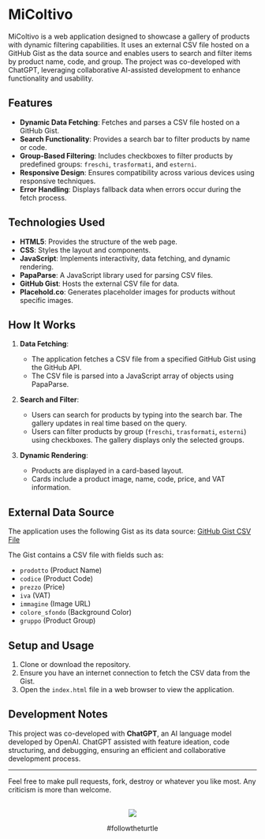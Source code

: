# MiColtivo

MiColtivo is a web application designed to showcase a gallery of products with dynamic
filtering capabilities. It uses an external CSV file hosted on a GitHub Gist as the data
source and enables users to search and filter items by product name, code, and group.
The project was co-developed with ChatGPT, leveraging collaborative AI-assisted
development to enhance functionality and usability.

## Features

- **Dynamic Data Fetching**: Fetches and parses a CSV file hosted on a GitHub Gist.
- **Search Functionality**: Provides a search bar to filter products by name or code.
- **Group-Based Filtering**: Includes checkboxes to filter products by predefined
  groups: `freschi`, `trasformati`, and `esterni`.
- **Responsive Design**: Ensures compatibility across various devices using responsive
  techniques.
- **Error Handling**: Displays fallback data when errors occur during the fetch process.

## Technologies Used

- **HTML5**: Provides the structure of the web page.
- **CSS**: Styles the layout and components.
- **JavaScript**: Implements interactivity, data fetching, and dynamic rendering.
- **PapaParse**: A JavaScript library used for parsing CSV files.
- **GitHub Gist**: Hosts the external CSV file for data.
- **Placehold.co**: Generates placeholder images for products without specific images.

## How It Works

1. **Data Fetching**:
   - The application fetches a CSV file from a specified GitHub Gist using the GitHub
     API.
   - The CSV file is parsed into a JavaScript array of objects using PapaParse.

2. **Search and Filter**:
   - Users can search for products by typing into the search bar. The gallery updates in
     real time based on the query.
   - Users can filter products by group (`freschi`, `trasformati`, `esterni`) using
     checkboxes. The gallery displays only the selected groups.

3. **Dynamic Rendering**:
   - Products are displayed in a card-based layout.
   - Cards include a product image, name, code, price, and VAT information.

## External Data Source

The application uses the following Gist as its data source: [GitHub Gist CSV
File](https://api.github.com/gists/e9befc8c5f82912be9bbb7e51eb0e21d)

The Gist contains a CSV file with fields such as:

- `prodotto` (Product Name)
- `codice` (Product Code)
- `prezzo` (Price)
- `iva` (VAT)
- `immagine` (Image URL)
- `colore_sfondo` (Background Color)
- `gruppo` (Product Group)

## Setup and Usage

1. Clone or download the repository.
2. Ensure you have an internet connection to fetch the CSV data from the Gist.
3. Open the `index.html` file in a web browser to view the application.

## Development Notes

This project was co-developed with **ChatGPT**, an AI language model developed by
OpenAI. ChatGPT assisted with feature ideation, code structuring, and debugging,
ensuring an efficient and collaborative development process.

---

Feel free to make pull requests, fork, destroy or whatever you like most. Any criticism is more than welcome.

<br/>

<div align="center"><img src="https://avatars1.githubusercontent.com/u/8522635?s=96&v=4"/></div>
<p align="center">#followtheturtle</p>
